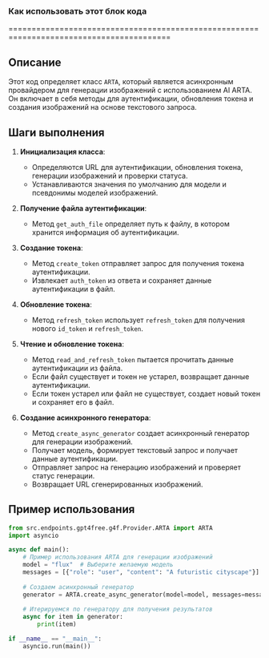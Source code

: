 ### Как использовать этот блок кода
=========================================================================================

Описание
-------------------------
Этот код определяет класс `ARTA`, который является асинхронным провайдером для генерации изображений с использованием AI ARTA. Он включает в себя методы для аутентификации, обновления токена и создания изображений на основе текстового запроса.

Шаги выполнения
-------------------------
1. **Инициализация класса**:
   - Определяются URL для аутентификации, обновления токена, генерации изображений и проверки статуса.
   - Устанавливаются значения по умолчанию для модели и псевдонимы моделей изображений.

2. **Получение файла аутентификации**:
   - Метод `get_auth_file` определяет путь к файлу, в котором хранится информация об аутентификации.

3. **Создание токена**:
   - Метод `create_token` отправляет запрос для получения токена аутентификации.
   - Извлекает `auth_token` из ответа и сохраняет данные аутентификации в файл.

4. **Обновление токена**:
   - Метод `refresh_token` использует `refresh_token` для получения нового `id_token` и `refresh_token`.

5. **Чтение и обновление токена**:
   - Метод `read_and_refresh_token` пытается прочитать данные аутентификации из файла.
   - Если файл существует и токен не устарел, возвращает данные аутентификации.
   - Если токен устарел или файл не существует, создает новый токен и сохраняет его в файл.

6. **Создание асинхронного генератора**:
   - Метод `create_async_generator` создает асинхронный генератор для генерации изображений.
   - Получает модель, формирует текстовый запрос и получает данные аутентификации.
   - Отправляет запрос на генерацию изображений и проверяет статус генерации.
   - Возвращает URL сгенерированных изображений.

Пример использования
-------------------------

```python
from src.endpoints.gpt4free.g4f.Provider.ARTA import ARTA
import asyncio

async def main():
    # Пример использования ARTA для генерации изображений
    model = "flux"  # Выберите желаемую модель
    messages = [{"role": "user", "content": "A futuristic cityscape"}]  # Сообщение с запросом
    
    # Создаем асинхронный генератор
    generator = ARTA.create_async_generator(model=model, messages=messages)
    
    # Итерируемся по генератору для получения результатов
    async for item in generator:
        print(item)

if __name__ == "__main__":
    asyncio.run(main())